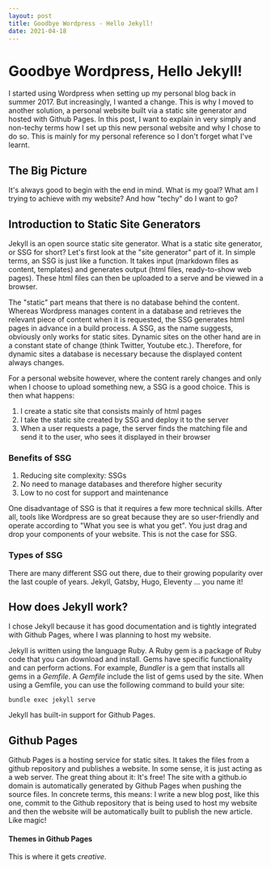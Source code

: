 ```yaml
---
layout: post
title: Goodbye Wordpress - Hello Jekyll!
date: 2021-04-18
---
```



# Goodbye Wordpress, Hello Jekyll!

I started using Wordpress when setting up my personal blog back in summer 2017. But increasingly, I wanted a change. This is why I moved to another solution, a personal website built via a static site generator and hosted with Github Pages. In this post, I want to explain in very simply and non-techy terms how I set up this new personal website and why I chose to do so. This is mainly for my personal reference so I don't forget what I've learnt.

## The Big Picture

It's always good to begin with the end in mind. What is my goal? What am I trying to achieve with my website? And how "techy" do I want to go? 

## Introduction to Static Site Generators

Jekyll is an open source static site generator. What is a static site generator, or SSG for short? Let's first look at the "site generator" part of it. In simple terms, an SSG is just like a function. It takes input (markdown files as content, templates) and generates output (html files, ready-to-show web pages). These html files can then be uploaded to a serve and be viewed in a browser.

The "static" part means that there is no database behind the content. Whereas Wordpress manages content in a database and retrieves the relevant piece of content when it is requested, the SSG generates html pages in advance in a build process. A SSG, as the name suggests, obviously only works for static sites. Dynamic sites on the other hand are in a constant state of change (think Twitter, Youtube etc.). Therefore, for dynamic sites a database is necessary because the displayed content always changes.

For a personal website however, where the content rarely changes and only when I choose to upload something new, a SSG is a good choice. This is then what happens:

1. I create a static site that consists mainly of html pages
2. I take the static site created by SSG and deploy it to the server
3. When a user requests a page, the server finds the matching file and send it to the user, who sees it displayed in their browser

### Benefits of SSG

1. Reducing site complexity: SSGs
2. No need to manage databases and therefore higher security
3. Low to no cost for support and maintenance

One disadvantage of SSG is that it requires a few more technical skills. After all, tools like Wordpress are so great because they are so user-friendly and operate according to "What you see is what you get". You just drag and drop your components of your website. This is not the case for SSG. 

### Types of SSG

There are many different SSG out there, due to their growing popularity over the last couple of years. Jekyll, Gatsby, Hugo, Eleventy ... you name it! 

## How does Jekyll work?

I chose Jekyll because it has good documentation and is tightly integrated with Github Pages, where I was planning to host my website.

Jekyll is written using the language Ruby. A Ruby gem is a package of Ruby code that you can download and install. Gems have specific functionality and can perform actions. For example, *Bundler* is a gem that installs all gems in a *Gemfile*. A *Gemfile* include the list of gems used by the site. When using a Gemfile, you can use the following command to build your site:

```
bundle exec jekyll serve
```

Jekyll has built-in support for Github Pages.



## Github Pages

Github Pages is a hosting service for static sites. It takes the files from a github repository and publishes a website. In some sense, it is just acting as a web server. The great thing about it: It's free! The site with a github.io domain is automatically generated by Github Pages when pushing the source files. In concrete terms, this means: I write a new blog post, like this one, commit to the Github repository that is being used to host my website and then the website will be automatically built to publish the new article. Like magic!

#### Themes in Github Pages

This is where it gets *creative*. 